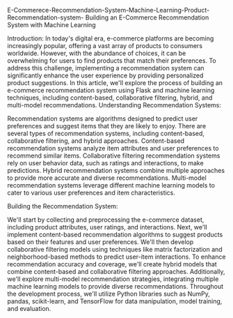 E-Commerece-Recommendation-System-Machine-Learning-Product-Recommendation-system-
Building an E-Commerce Recommendation System with  Machine Learning

Introduction:  In today's digital era, e-commerce platforms are becoming increasingly popular, offering a vast array of products to consumers worldwide. However, with the abundance of choices, it can be overwhelming for users to find products that match their preferences. To address this challenge, implementing a recommendation system can significantly enhance the user experience by providing personalized product suggestions. In this article, we'll explore the process of building an e-commerce recommendation system using Flask and machine learning techniques, including content-based, collaborative filtering, hybrid, and multi-model recommendations. Understanding Recommendation Systems:

Recommendation systems are algorithms designed to predict user preferences and suggest items that they are likely to enjoy. There are several types of recommendation systems, including content-based, collaborative filtering, and hybrid approaches. Content-based recommendation systems analyze item attributes and user preferences to recommend similar items. Collaborative filtering recommendation systems rely on user behavior data, such as ratings and interactions, to make predictions. Hybrid recommendation systems combine multiple approaches to provide more accurate and diverse recommendations. Multi-model recommendation systems leverage different machine learning models to cater to various user preferences and item characteristics.

Building the Recommendation System:

We'll start by collecting and preprocessing the e-commerce dataset, including product attributes, user ratings, and interactions. Next, we'll implement content-based recommendation algorithms to suggest products based on their features and user preferences. We'll then develop collaborative filtering models using techniques like matrix factorization and neighborhood-based methods to predict user-item interactions. To enhance recommendation accuracy and coverage, we'll create hybrid models that combine content-based and collaborative filtering approaches. Additionally, we'll explore multi-model recommendation strategies, integrating multiple machine learning models to provide diverse recommendations. Throughout the development process, we'll utilize Python libraries such as NumPy, pandas, scikit-learn, and TensorFlow for data manipulation, model training, and evaluation.

